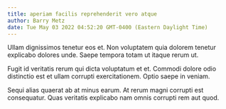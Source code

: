 ```yaml
---
title: aperiam facilis reprehenderit vero atque
author: Barry Metz
date: Tue May 03 2022 04:52:20 GMT-0400 (Eastern Daylight Time)
---
```

Ullam dignissimos tenetur eos et. Non voluptatem quia dolorem tenetur explicabo dolores unde. Saepe tempora totam ut itaque rerum ut.

 Fugit id veritatis rerum qui dicta voluptatum et et. Commodi dolore odio distinctio est et ullam corrupti exercitationem. Optio saepe in veniam.

 Sequi alias quaerat ab at minus earum. At rerum magni corrupti est consequatur. Quas veritatis explicabo nam omnis corrupti rem aut quod.